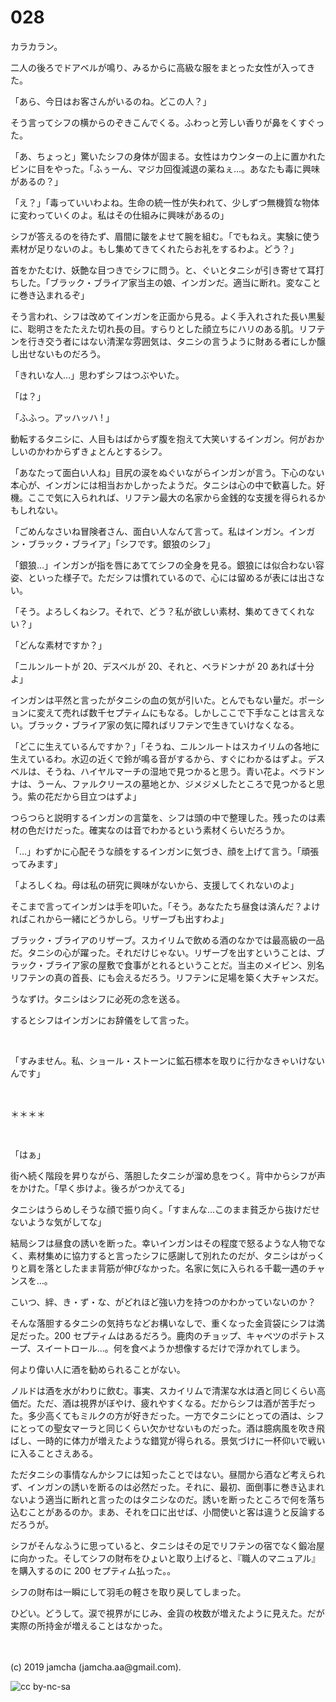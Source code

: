 

# 028

カラカラン。

二人の後ろでドアベルが鳴り、みるからに高級な服をまとった女性が入ってきた。

「あら、今日はお客さんがいるのね。どこの人？」

そう言ってシフの横からのぞきこんでくる。ふわっと芳しい香りが鼻をくすぐった。

「あ、ちょっと」驚いたシフの身体が固まる。女性はカウンターの上に置かれたビンに目をやった。「ふぅーん、マジカ回復減退の薬ねぇ…。あなたも毒に興味があるの？」

「え？」「毒っていいわよね。生命の統一性が失われて、少しずつ無機質な物体に変わっていくのよ。私はその仕組みに興味があるの」

シフが答えるのを待たず、眉間に皺をよせて腕を組む。「でもねえ。実験に使う素材が足りないのよ。もし集めてきてくれたらお礼をするわよ。どう？」

首をかたむけ、妖艶な目つきでシフに問う。と、ぐいとタニシが引き寄せて耳打ちした。「ブラック・ブライア家当主の娘、インガンだ。適当に断れ。変なことに巻き込まれるぞ」

そう言われ、シフは改めてインガンを正面から見る。よく手入れされた長い黒髪に、聡明さをたたえた切れ長の目。すらりとした顔立ちにハリのある肌。リフテンを行き交う者にはない清潔な雰囲気は、タニシの言うように財ある者にしか醸し出せないものだろう。

「きれいな人…」思わずシフはつぶやいた。

「は？」

「ふふっ。アッハッハ ! 」

動転するタニシに、人目もはばからず腹を抱えて大笑いするインガン。何がおかしいのかわからずきょとんとするシフ。

「あなたって面白い人ね」目尻の涙をぬぐいながらインガンが言う。下心のない本心が、インガンには相当おかしかったようだ。タニシは心の中で歓喜した。好機。ここで気に入られれば、リフテン最大の名家から金銭的な支援を得られるかもしれない。

「ごめんなさいね冒険者さん、面白い人なんて言って。私はインガン。インガン・ブラック・ブライア」「シフです。銀狼のシフ」

「銀狼…」インガンが指を唇にあててシフの全身を見る。銀狼には似合わない容姿、といった様子で。ただシフは慣れているので、心には留めるが表には出さない。

「そう。よろしくねシフ。それで、どう？私が欲しい素材、集めてきてくれない？」

「どんな素材ですか？」

「ニルンルートが 20、デスベルが 20、それと、ベラドンナが 20 あれば十分よ」

インガンは平然と言ったがタニシの血の気が引いた。とんでもない量だ。ポーションに変えて売れば数千セプティムにもなる。しかしここで下手なことは言えない。ブラック・ブライア家の気に障ればリフテンで生きていけなくなる。

「どこに生えているんですか？」「そうね、ニルンルートはスカイリムの各地に生えているわ。水辺の近くで鈴が鳴る音がするから、すぐにわかるはずよ。デスベルは、そうね、ハイヤルマーチの湿地で見つかると思う。青い花よ。ベラドンナは、うーん、ファルクリースの墓地とか、ジメジメしたところで見つかると思う。紫の花だから目立つはずよ」

つらつらと説明するインガンの言葉を、シフは頭の中で整理した。残ったのは素材の色だけだった。確実なのは音でわかるという素材くらいだろうか。

「…」わずかに心配そうな顔をするインガンに気づき、顔を上げて言う。「頑張ってみます」

「よろしくね。母は私の研究に興味がないから、支援してくれないのよ」

そこまで言ってインガンは手を叩いた。「そう。あなたたち昼食は済んだ？よければこれから一緒にどうかしら。リザーブも出すわよ」

ブラック・ブライアのリザーブ。スカイリムで飲める酒のなかでは最高級の一品だ。タニシの心が躍った。それだけじゃない。リザーブを出すということは、ブラック・ブライア家の屋敷で食事がとれるということだ。当主のメイビン、別名リフテンの真の首長、にも会えるだろう。リフテンに足場を築く大チャンスだ。

うなずけ。タニシはシフに必死の念を送る。

するとシフはインガンにお辞儀をして言った。

<br>

「すみません。私、ショール・ストーンに鉱石標本を取りに行かなきゃいけないんです」

<br>

＊＊＊＊

<br>

「はぁ」

街へ続く階段を昇りながら、落胆したタニシが溜め息をつく。背中からシフが声をかけた。「早く歩けよ。後ろがつかえてる」

タニシはうらめしそうな顔で振り向く。「すまんな…このまま貧乏から抜けだせないような気がしてな」

結局シフは昼食の誘いを断った。幸いインガンはその程度で怒るような人物でなく、素材集めに協力すると言ったシフに感謝して別れたのだが、タニシはがっくりと肩を落としたまま背筋が伸びなかった。名家に気に入られる千載一遇のチャンスを…。

こいつ、絆、き・ず・な、がどれほど強い力を持つのかわかっていないのか？

そんな落胆するタニシの気持ちなどお構いなしで、重くなった金貨袋にシフは満足だった。200 セプティムはあるだろう。鹿肉のチョップ、キャベツのポテトスープ、スイートロール…。何を食べようか想像するだけで浮かれてしまう。

何より偉い人に酒を勧められることがない。

ノルドは酒を水がわりに飲む。事実、スカイリムで清潔な水は酒と同じくらい高価だ。ただ、酒は視界がぼやけ、疲れやすくなる。だからシフは酒が苦手だった。多少高くてもミルクの方が好きだった。一方でタニシにとっての酒は、シフにとっての聖女マーラと同じくらい欠かせないものだった。酒は臆病風を吹き飛ばし、一時的に体力が増えたような錯覚が得られる。景気づけに一杯仰いで戦いに入ることさえある。

ただタニシの事情なんかシフには知ったことではない。昼間から酒など考えられず、インガンの誘いを断るのは必然だった。それに、最初、面倒事に巻き込まれないよう適当に断れと言ったのはタニシなのだ。誘いを断ったところで何を落ち込むことがあるのか。まあ、それを口に出せば、小間使いと客は違うと反論するだろうが。

シフがそんなふうに思っていると、タニシはその足でリフテンの宿でなく鍛冶屋に向かった。そしてシフの財布をひょいと取り上げると、『職人のマニュアル』を購入するのに 200 セプティム払った。。

シフの財布は一瞬にして羽毛の軽さを取り戻してしまった。

ひどい。どうして。涙で視界がにじみ、金貨の枚数が増えたように見えた。だが実際の所持金が増えることはなかった。

<br>
<br>
(c) 2019 jamcha (jamcha.aa@gmail.com).

![cc by-nc-sa](https://i.creativecommons.org/l/by-nc-sa/4.0/88x31.png)

